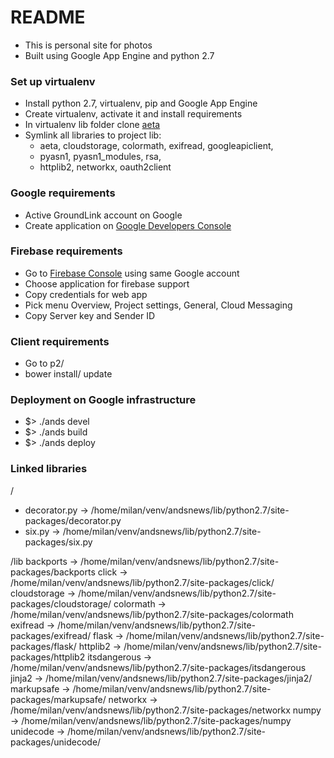 # README
* This is personal site for photos
* Built using Google App Engine and python 2.7

### Set up virtualenv
* Install python 2.7, virtualenv, pip and Google App Engine
* Create virtualenv, activate it and install requirements
* In virtualenv lib folder clone [aeta](https://code.google.com/p/aeta/)
* Symlink all libraries to project lib:
    * aeta, cloudstorage, colormath, exifread, googleapiclient,
    * pyasn1, pyasn1_modules, rsa,
    * httplib2, networkx, oauth2client

### Google requirements
- Active GroundLink account on Google
- Create application on [Google Developers Console](https://console.developers.google.com/project)

### Firebase requirements
- Go to [Firebase Console](https://console.firebase.google.com) using same Google account 
- Choose application for firebase support
- Copy credentials for web app
- Pick menu Overview, Project settings, General, Cloud Messaging
- Copy Server key and Sender ID

### Client requirements
- Go to p2/
- bower install/ update

### Deployment on Google infrastructure
* $> ./ands devel
* $> ./ands build
* $> ./ands deploy


### Linked libraries
/
- decorator.py -> /home/milan/venv/andsnews/lib/python2.7/site-packages/decorator.py
- six.py -> /home/milan/venv/andsnews/lib/python2.7/site-packages/six.py

/lib
backports -> /home/milan/venv/andsnews/lib/python2.7/site-packages/backports
click -> /home/milan/venv/andsnews/lib/python2.7/site-packages/click/
cloudstorage -> /home/milan/venv/andsnews/lib/python2.7/site-packages/cloudstorage/
colormath -> /home/milan/venv/andsnews/lib/python2.7/site-packages/colormath
exifread -> /home/milan/venv/andsnews/lib/python2.7/site-packages/exifread/
flask -> /home/milan/venv/andsnews/lib/python2.7/site-packages/flask/
httplib2 -> /home/milan/venv/andsnews/lib/python2.7/site-packages/httplib2
itsdangerous -> /home/milan/venv/andsnews/lib/python2.7/site-packages/itsdangerous
jinja2 -> /home/milan/venv/andsnews/lib/python2.7/site-packages/jinja2/
markupsafe -> /home/milan/venv/andsnews/lib/python2.7/site-packages/markupsafe/
networkx -> /home/milan/venv/andsnews/lib/python2.7/site-packages/networkx
numpy -> /home/milan/venv/andsnews/lib/python2.7/site-packages/numpy
unidecode -> /home/milan/venv/andsnews/lib/python2.7/site-packages/unidecode/
